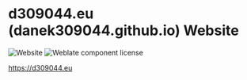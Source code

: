 # d309044.eu (danek309044.github.io) Website
<img alt="Website" src="https://img.shields.io/website?down_color=lightgrey&down_message=Offline&style=for-the-badge&up_color=green&up_message=Online&url=https%3A%2F%2Fdanek309044.github.io%2F"> <img alt="Weblate component license" src="https://img.shields.io/github/license/Danek309044/Danek309044.github.io?label=license&style=for-the-badge">

https://d309044.eu